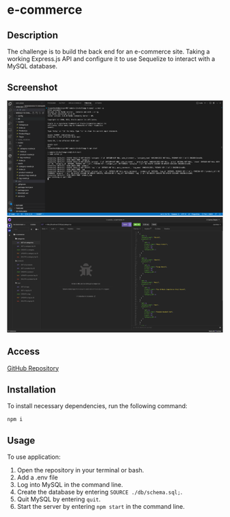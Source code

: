 # e-commerce

## Description
The challenge is to build the back end for an e-commerce site. Taking a working Express.js API and configure it to use Sequelize to interact with a MySQL database.

## Screenshot
![Screenshot of application in command line](/img/Screen%20Shot%202022-12-19%20at%206.50.36%20PM.png)
![Screenshot of insomnia](/img/insomnia%20ss.png)
## Access
[GitHub Repository](https://github.com/qclaytor30/e-commerce)

## Installation
To install necessary dependencies, run the following command:

```
npm i
```
## Usage

To use application:
1. Open the repository in your terminal or bash.
2. Add a .env file
3. Log into MySQL in the command line.
4. Create the database by entering ```SOURCE ./db/schema.sql;```.
5. Quit MySQL by entering ```quit```.
6. Start the server by entering ```npm start``` in the command line.